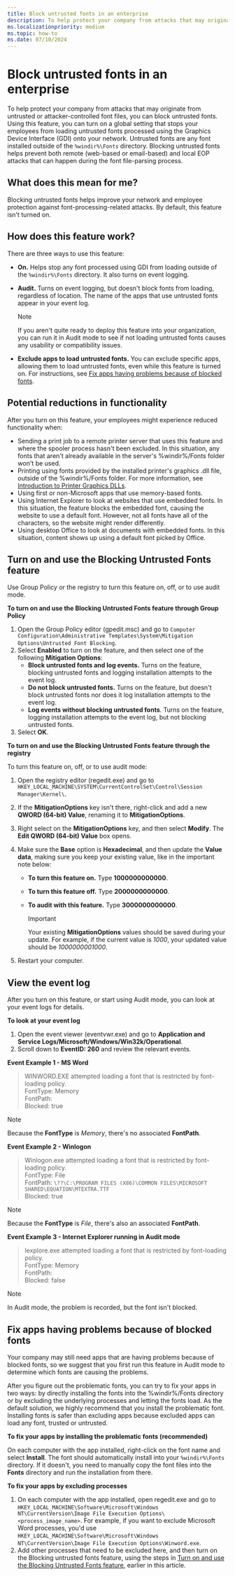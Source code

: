 ```yaml
---
title: Block untrusted fonts in an enterprise
description: To help protect your company from attacks that may originate from untrusted or attacker controlled font files, we've created the Blocking Untrusted Fonts feature.
ms.localizationpriority: medium
ms.topic: how-to
ms.date: 07/10/2024
---
```


# Block untrusted fonts in an enterprise

To help protect your company from attacks that may originate from untrusted or attacker-controlled font files, you can block untrusted fonts. Using this feature, you can turn on a global setting that stops your employees from loading untrusted fonts processed using the Graphics Device Interface (GDI) onto your network. Untrusted fonts are any font installed outside of the `%windir%\Fonts` directory. Blocking untrusted fonts helps prevent both remote (web-based or email-based) and local EOP attacks that can happen during the font file-parsing process.

## What does this mean for me?

Blocking untrusted fonts helps improve your network and employee protection against font-processing-related attacks. By default, this feature isn't turned on.

## How does this feature work?

There are three ways to use this feature:

- **On.** Helps stop any font processed using GDI from loading outside of the `%windir%\Fonts` directory. It also turns on event logging.

- **Audit.** Turns on event logging, but doesn't block fonts from loading, regardless of location. The name of the apps that use untrusted fonts appear in your event log.

  > [!NOTE]
  > If you aren't quite ready to deploy this feature into your organization, you can run it in Audit mode to see if not loading untrusted fonts causes any usability or compatibility issues.

- **Exclude apps to load untrusted fonts.** You can exclude specific apps, allowing them to load untrusted fonts, even while this feature is turned on. For instructions, see [Fix apps having problems because of blocked fonts](#fix-apps-having-problems-because-of-blocked-fonts).

## Potential reductions in functionality

After you turn on this feature, your employees might experience reduced functionality when:

- Sending a print job to a remote printer server that uses this feature and where the spooler process hasn't been excluded. In this situation, any fonts that aren't already available in the server's %windir%/Fonts folder won't be used.
- Printing using fonts provided by the installed printer's graphics .dll file, outside of the %windir%/Fonts folder. For more information, see [Introduction to Printer Graphics DLLs](/windows-hardware/drivers/print/introduction-to-printer-graphics-dlls).
- Using first or non-Microsoft apps that use memory-based fonts.
- Using Internet Explorer to look at websites that use embedded fonts. In this situation, the feature blocks the embedded font, causing the website to use a default font. However, not all fonts have all of the characters, so the website might render differently.
- Using desktop Office to look at documents with embedded fonts. In this situation, content shows up using a default font picked by Office.

## Turn on and use the Blocking Untrusted Fonts feature

Use Group Policy or the registry to turn this feature on, off, or to use audit mode.

**To turn on and use the Blocking Untrusted Fonts feature through Group Policy**

1. Open the Group Policy editor (gpedit.msc) and go to `Computer Configuration\Administrative Templates\System\Mitigation Options\Untrusted Font Blocking`.
2. Select **Enabled** to turn on the feature, and then select one of the following **Mitigation Options**:
    - **Block untrusted fonts and log events.** Turns on the feature, blocking untrusted fonts and logging installation attempts to the event log.
    - **Do not block untrusted fonts.** Turns on the feature, but doesn't block untrusted fonts nor does it log installation attempts to the event log.
    - **Log events without blocking untrusted fonts**. Turns on the feature, logging installation attempts to the event log, but not blocking untrusted fonts.
3. Select **OK**.

**To turn on and use the Blocking Untrusted Fonts feature through the registry**

To turn this feature on, off, or to use audit mode:

1. Open the registry editor (regedit.exe) and go to `HKEY_LOCAL_MACHINE\SYSTEM\CurrentControlSet\Control\Session Manager\Kernel\`.
2. If the **MitigationOptions** key isn't there, right-click and add a new **QWORD (64-bit) Value**, renaming it to **MitigationOptions**.
3. Right select on the **MitigationOptions** key, and then select **Modify**. The **Edit QWORD (64-bit) Value** box opens.
4. Make sure the **Base** option is **Hexadecimal**, and then update the **Value data**, making sure you keep your existing value, like in the important note below:
   - **To turn this feature on.** Type **1000000000000**.
   - **To turn this feature off.** Type **2000000000000**.
   - **To audit with this feature.** Type **3000000000000**.

     > [!IMPORTANT]
     > Your existing **MitigationOptions** values should be saved during your update. For example, if the current value is *1000*, your updated value should be *1000000001000*.

5. Restart your computer.

## View the event log

After you turn on this feature, or start using Audit mode, you can look at your event logs for details.

**To look at your event log**

1. Open the event viewer (eventvwr.exe) and go to **Application and Service Logs/Microsoft/Windows/Win32k/Operational**.
2. Scroll down to **EventID: 260** and review the relevant events.

  **Event Example 1 - MS Word**

  > WINWORD.EXE attempted loading a font that is restricted by font-loading policy.<br>
  > FontType: Memory<br>
  > FontPath:<br>
  > Blocked: true<br>

  > [!NOTE]
  > Because the **FontType** is *Memory*, there's no associated **FontPath**.

  **Event Example 2 - Winlogon**

  > Winlogon.exe attempted loading a font that is restricted by font-loading policy.<br>
  > FontType: File<br>
  > FontPath: `\??\C:\PROGRAM FILES (X86)\COMMON FILES\MICROSOFT SHARED\EQUATION\MTEXTRA.TTF`<br>
  > Blocked: true<br>

  > [!NOTE]
  > Because the **FontType** is *File*, there's also an associated **FontPath**.

  **Event Example 3 - Internet Explorer running in Audit mode**

  > Iexplore.exe attempted loading a font that is restricted by font-loading policy.<br>
  > FontType: Memory<br>
  > FontPath:<br>
  > Blocked: false<br>

  > [!NOTE]
  > In Audit mode, the problem is recorded, but the font isn't blocked.

## Fix apps having problems because of blocked fonts

Your company may still need apps that are having problems because of blocked fonts, so we suggest that you first run this feature in Audit mode to determine which fonts are causing the problems.

After you figure out the problematic fonts, you can try to fix your apps in two ways: by directly installing the fonts into the %windir%/Fonts directory or by excluding the underlying processes and letting the fonts load. As the default solution, we highly recommend that you install the problematic font. Installing fonts is safer than excluding apps because excluded apps can load any font, trusted or untrusted.

**To fix your apps by installing the problematic fonts (recommended)**

On each computer with the app installed, right-click on the font name and select **Install**. The font should automatically install into your `%windir%\Fonts` directory. If it doesn't, you need to manually copy the font files into the **Fonts** directory and run the installation from there.

**To fix your apps by excluding processes**

1.  On each computer with the app installed, open regedit.exe and go to `HKEY_LOCAL_MACHINE\Software\Microsoft\Windows NT\CurrentVersion\Image File Execution Options\<process_image_name>`. For example, if you want to exclude Microsoft Word processes, you'd use `HKEY_LOCAL_MACHINE\Software\Microsoft\Windows NT\CurrentVersion\Image File Execution Options\Winword.exe`.
2.  Add other processes that need to be excluded here, and then turn on the Blocking untrusted fonts feature, using the steps in [Turn on and use the Blocking Untrusted Fonts feature](#turn-on-and-use-the-blocking-untrusted-fonts-feature), earlier in this article.
